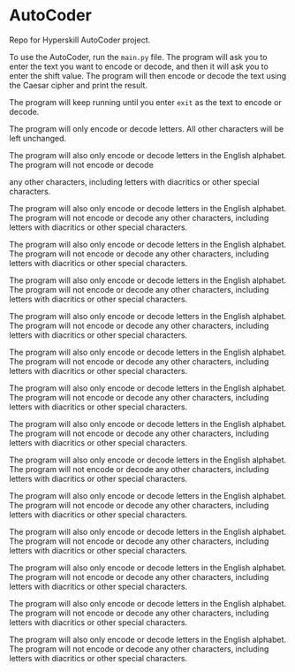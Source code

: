 # AutoCoder

Repo for Hyperskill AutoCoder project.

To use the AutoCoder, run the `main.py` file. The program will ask you to enter the text you want to encode or decode,
and then it will ask you to enter the shift value. The program will then encode or decode the text using the Caesar
cipher and print the result.

The program will keep running until you enter `exit` as the text to encode or decode.

The program will only encode or decode letters. All other characters will be left unchanged.

The program will also only encode or decode letters in the English alphabet. The program will not encode or decode

any other characters, including letters with diacritics or other special characters.

The program will also only encode or decode letters in the English alphabet. The program will not encode or decode any other characters, including letters with diacritics or other special characters.

The program will also only encode or decode letters in the English alphabet. The program will not encode or decode any other characters, including letters with diacritics or other special characters.

The program will also only encode or decode letters in the English alphabet. The program will not encode or decode any other characters, including letters with diacritics or other special characters.

The program will also only encode or decode letters in the English alphabet. The program will not encode or decode any other characters, including letters with diacritics or other special characters.

The program will also only encode or decode letters in the English alphabet. The program will not encode or decode any other characters, including letters with diacritics or other special characters.

The program will also only encode or decode letters in the English alphabet. The program will not encode or decode any other characters, including letters with diacritics or other special characters.

The program will also only encode or decode letters in the English alphabet. The program will not encode or decode any other characters, including letters with diacritics or other special characters.

The program will also only encode or decode letters in the English alphabet. The program will not encode or decode any other characters, including letters with diacritics or other special characters.

The program will also only encode or decode letters in the English alphabet. The program will not encode or decode any other characters, including letters with diacritics or other special characters.

The program will also only encode or decode letters in the English alphabet. The program will not encode or decode any other characters, including letters with diacritics or other special characters.

The program will also only encode or decode letters in the English alphabet. The program will not encode or decode any other characters, including letters with diacritics or other special characters.

The program will also only encode or decode letters in the English alphabet. The program will not encode or decode any other characters, including letters with diacritics or other special characters.

The program will also only encode or decode letters in the English alphabet. The program will not encode or decode any other characters, including letters with diacritics or other special characters.
